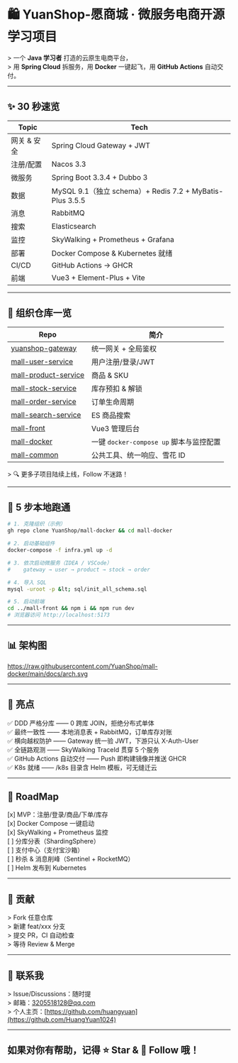 # 🛍️ YuanShop-愿商城 · 微服务电商开源学习项目

&gt; 一个 **Java 学习者** 打造的云原生电商平台，  
&gt; 用 **Spring Cloud** 拆服务，用 **Docker** 一键起飞，用 **GitHub Actions** 自动交付。  

---

## ✨ 30 秒速览
| Topic | Tech |
|-------|------|
| 网关 & 安全 | Spring Cloud Gateway + JWT |
| 注册/配置 | Nacos 3.3 |
| 微服务 | Spring Boot 3.3.4 + Dubbo 3 |
| 数据 | MySQL 9.1（独立 schema）+ Redis 7.2 + MyBatis-Plus 3.5.5 |
| 消息 | RabbitMQ |
| 搜索 | Elasticsearch |
| 监控 | SkyWalking + Prometheus + Grafana |
| 部署 | Docker Compose & Kubernetes 就绪 |
| CI/CD | GitHub Actions → GHCR |
| 前端 | Vue3 + Element-Plus + Vite |

---

## 🧩 组织仓库一览
| Repo | 简介 |
|------|------|
| [yuanshop-gateway](https://github.com/YuanShop/yuanshop-gateway) | 统一网关 + 全局鉴权 |
| [mall-user-service](https://github.com/YuanShop/mall-user-service) | 用户注册/登录/JWT |
| [mall-product-service](https://github.com/YuanShop/mall-product-service) | 商品 & SKU |
| [mall-stock-service](https://github.com/YuanShop/mall-stock-service) | 库存预扣 & 解锁 |
| [mall-order-service](https://github.com/YuanShop/mall-order-service) | 订单生命周期 |
| [mall-search-service](https://github.com/YuanShop/mall-search-service) | ES 商品搜索 |
| [mall-front](https://github.com/YuanShop/mall-front) | Vue3 管理后台 |
| [mall-docker](https://github.com/YuanShop/mall-docker) | 一键 `docker-compose up` 脚本与监控配置 |
| [mall-common](https://github.com/YuanShop/mall-common) | 公共工具、统一响应、雪花 ID |

&gt; 🔍 更多子项目陆续上线，Follow 不迷路！

---

## 🚀 5 步本地跑通
```bash
# 1. 克隆组织（示例）
gh repo clone YuanShop/mall-docker && cd mall-docker

# 2. 启动基础组件
docker-compose -f infra.yml up -d

# 3. 依次启动微服务（IDEA / VSCode）
#    gateway → user → product → stock → order

# 4. 导入 SQL
mysql -uroot -p &lt; sql/init_all_schema.sql

# 5. 启动前端
cd ../mall-front && npm i && npm run dev
# 浏览器访问 http://localhost:5173
```

---

## 📊 架构图
<!-- 用 draw.io 导出 SVG，放到 mall-docker/docs/arch.svg -->
https://raw.githubusercontent.com/YuanShop/mall-docker/main/docs/arch.svg  

---

## 🌟 亮点  
✅ DDD 严格分库 —— 0 跨库 JOIN，拒绝分布式单体  
✅ 最终一致性 —— 本地消息表 + RabbitMQ，订单库存对账  
✅ 横向越权防护 —— Gateway 统一验 JWT，下游只认 X-Auth-User  
✅ 全链路观测 —— SkyWalking TraceId 贯穿 5 个服务  
✅ GitHub Actions 自动交付 —— Push 即构建镜像并推送 GHCR  
✅ K8s 就绪 —— /k8s 目录含 Helm 模板，可无缝迁云  

---

## 📌 RoadMap  
[x] MVP：注册/登录/商品/下单/库存  
[x] Docker Compose 一键启动  
[x] SkyWalking + Prometheus 监控  
[ ] 分库分表（ShardingSphere）  
[ ] 支付中心（支付宝沙箱）  
[ ] 秒杀 & 消息削峰（Sentinel + RocketMQ）  
[ ] Helm 发布到 Kubernetes  

---

## 🤝 贡献  
&gt; Fork 任意仓库  
&gt; 新建 feat/xxx 分支  
&gt; 提交 PR，CI 自动检查  
&gt; 等待 Review & Merge  

---

## 💬 联系我  
&gt; Issue/Discussions：随时提  
&gt; 邮箱：3205518128@qq.com  
&gt; 个人主页：[https://github.com/huangyuan](https://github.com/HuangYuan1024)  

---

## 如果对你有帮助，记得 ⭐ Star  &  👀 Follow 哦！  
